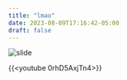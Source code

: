 ```yaml
---
title: "lmao"
date: 2023-08-09T17:16:42-05:00
draft: false
---
```


![slide](/img/slide1.png)

{{<youtube 0rhD5AxjTn4>}}